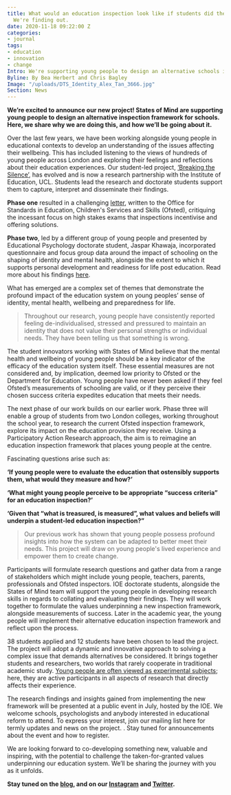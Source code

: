 ```yaml
---
title: What would an education inspection look like if students did the inspecting?
  We're finding out.
date: 2020-11-18 09:22:00 Z
categories:
- journal
tags:
- education
- innovation
- change
Intro: We're supporting young people to design an alternative schools inspection framework.
Byline: By Bea Herbert and Chris Bagley
Image: "/uploads/DTS_Identity_Alex_Tan_3666.jpg"
Section: News
---
```


**We’re excited to announce our new project! States of Mind are supporting young people to design an alternative inspection framework for schools. Here, we share why we are doing this, and how we’ll be going about it.** 

Over the last few years, we have been working alongside young people in educational contexts to develop an understanding of the issues affecting their wellbeing. This has included listening to the views of hundreds of young people across London and exploring their feelings and reflections about their education experiences. Our student-led project, [‘Breaking the Silence’](https://www.statesofmind.org/journal/2020/09/16/breaking-the-silence.html), has evolved and is now a research partnership with the Institute of Education, UCL. Students lead the research and doctorate students support them to capture, interpret and disseminate their findings. 

**Phase one** resulted in a challenging [letter](https://www.statesofmind.org/journal/2020/09/16/students-ofsted-open-letter.html), written to the Office for Standards in Education, Children's Services and Skills (Ofsted), critiquing the incessant focus on high stakes exams that inspections incentivise and offering solutions. 

**Phase two**, led by a different group of young people and presented by Educational Psychology doctorate student, Jaspar Khawaja, incorporated questionnaire and focus group data around the impact of schooling on the shaping of identity and mental health, alongside the extent to which it supports personal development and readiness for life post education. Read more about his findings [here](https://www.statesofmind.org/journal/2020/11/04/the-impact-of-school-on-students-mental-health.html). 

What has emerged are a complex set of themes that demonstrate the profound impact of the education system on young peoples’ sense of identity, mental health, wellbeing and preparedness for life. 

> Throughout our research, young people have consistently reported feeling de-individualised, stressed and pressured to maintain an identity that does not value their personal strengths or individual needs. They have been telling us that something is wrong. 

The student innovators working with States of Mind believe that the mental health and wellbeing of young people should be a key indicator of the efficacy of the education system itself. These essential measures are not considered and, by implication, deemed low priority to Ofsted or the Department for Education. Young people have never been asked if they feel Ofsted’s measurements of schooling are valid, or if they perceive their chosen success criteria expedites education that meets their needs. 

The next phase of our work builds on our earlier work. Phase three will enable a group of students from two London colleges, working throughout the school year, to research the current Ofsted inspection framework, explore its impact on the education provision they receive. Using a Participatory Action Research approach, the aim is to reimagine an education inspection framework that places young people at the centre. 

Fascinating questions arise such as: 

**‘If young people were to evaluate the education that ostensibly supports them, what would they measure and how?’**

**‘What might young people perceive to be appropriate “success criteria” for an education inspection?’**

**‘Given that “what is treasured, is measured”, what values and beliefs will underpin a student-led education inspection?”**

> Our previous work has shown that young people possess profound insights into how the system can be adapted to better meet their needs. This project will draw on young people's lived experience and empower them to create change.

Participants will formulate research questions and gather data from a range of stakeholders which might include young people, teachers, parents, professionals and Ofsted inspectors. IOE doctorate students, alongside the States of Mind team will support the young people in developing research skills in regards to collating and evaluating their findings. They will work together to formulate the values underpinning a new inspection framework, alongside measurements of success. Later in the academic year, the young people will implement their alternative education inspection framework and reflect upon the process. 

38 students applied and 12 students have been chosen to lead the project. The project will adopt a dynamic and innovative approach to solving a complex issue that demands alternatives be considered. It brings together students and researchers, two worlds that rarely cooperate in traditional academic study. [Young people are often viewed as experimental subjects](https://www.statesofmind.org/journal/2020/09/28/young-people-education-research.html); here, they are active participants in all aspects of research that directly affects their experience. 

The research findings and insights gained from implementing the new framework will be presented at a public event in July, hosted by the IOE. We welcome schools, psychologists and anybody interested in educational reform to attend. To express your interest, join our mailing list here for termly updates and news on the project. [](http://eepurl.com/hiMQMb). Stay tuned for announcements about the event and how to register.

We are looking forward to co-developing something new, valuable and inspiring, with the potential to challenge the taken-for-granted values underpinning our education system. We’ll be sharing the journey with you as it unfolds. 

**Stay tuned on the [blog](https://www.statesofmind.org/news-and-events), and on our [Instagram](https://www.instagram.com/statesofmindorg_/) and [Twitter](https://twitter.com/statesofmind_20).**
